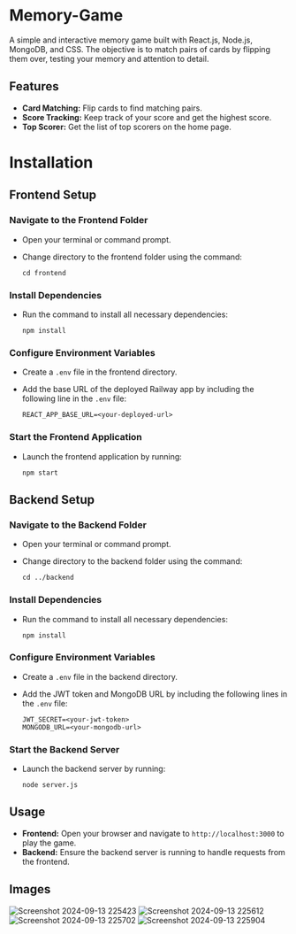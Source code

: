 # Memory-Game

A simple and interactive memory game built with React.js, Node.js, MongoDB, and CSS. The objective is to match pairs of cards by flipping them over, testing your memory and attention to detail.

## Features

- **Card Matching:** Flip cards to find matching pairs.
- **Score Tracking:** Keep track of your score and get the highest score.
- **Top Scorer:** Get the list of top scorers on the home page.

# Installation

## Frontend Setup

### Navigate to the Frontend Folder
   - Open your terminal or command prompt.
   - Change directory to the frontend folder using the command:
     
     ```
     cd frontend
     ```

### Install Dependencies
   - Run the command to install all necessary dependencies:
     
     ```
     npm install
     ```

### Configure Environment Variables
   - Create a `.env` file in the frontend directory.
   - Add the base URL of the deployed Railway app by including the following line in the `.env` file:
     
     ```
     REACT_APP_BASE_URL=<your-deployed-url>
     ```

### Start the Frontend Application
   - Launch the frontend application by running:
     
     ```
     npm start
     ```

## Backend Setup

### Navigate to the Backend Folder
   - Open your terminal or command prompt.
   - Change directory to the backend folder using the command:
     
     ```
     cd ../backend
     ```

### Install Dependencies
   - Run the command to install all necessary dependencies:
     
     ```
     npm install
     ```

### Configure Environment Variables
   - Create a `.env` file in the backend directory.
   - Add the JWT token and MongoDB URL by including the following lines in the `.env` file:
     
     ```
     JWT_SECRET=<your-jwt-token>
     MONGODB_URL=<your-mongodb-url>
     ```

### Start the Backend Server
   - Launch the backend server by running:
     
     ```
     node server.js
     ```

## Usage

- **Frontend:** Open your browser and navigate to `http://localhost:3000` to play the game.
- **Backend:** Ensure the backend server is running to handle requests from the frontend.

## Images

![Screenshot 2024-09-13 225423](https://github.com/user-attachments/assets/af173006-0bb7-4277-8c6d-d5846d144ec0)
![Screenshot 2024-09-13 225612](https://github.com/user-attachments/assets/915fdf9b-cb09-4bbf-b30b-69c1b75a44b7)
![Screenshot 2024-09-13 225702](https://github.com/user-attachments/assets/b1373485-057f-4cbb-acdb-017daa34d1df)
![Screenshot 2024-09-13 225904](https://github.com/user-attachments/assets/725f95ce-536a-4843-896e-915fc01c93bc)
